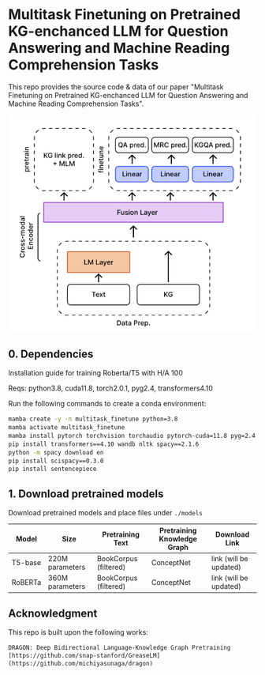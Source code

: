# Multitask Finetuning on Pretrained KG-enchanced LLM for Question Answering and Machine Reading Comprehension Tasks

This repo provides the source code & data of our paper "Multitask Finetuning on Pretrained KG-enchanced LLM for Question Answering and Machine Reading Comprehension Tasks".


<p align="center">
  <img src="./figs/model_arch.png" width="500" title="Model finetune overview" alt="">
</p>



## 0. Dependencies
Installation guide for training Roberta/T5 with H/A 100  

Reqs: python3.8, cuda11.8, torch2.0.1, pyg2.4, transformers4.10

Run the following commands to create a conda environment:

```bash
mamba create -y -n multitask_finetune python=3.8
mamba activate multitask_finetune
mamba install pytorch torchvision torchaudio pytorch-cuda=11.8 pyg=2.4 pytorch-sparse=0.6.17 -c pytorch -c nvidia -c pyg
pip install transformers==4.10 wandb nltk spacy==2.1.6
python -m spacy download en
pip install scispacy==0.3.0
pip install sentencepiece
```

## 1. Download pretrained models

Download pretrained models and place files under `./models`

| Model  | Size | Pretraining Text | Pretraining Knowledge Graph | Download Link |
| ------------- | --------- | ---- | ---- | ---- |
| T5-base | 220M parameters | BookCorpus (filtered) | ConceptNet | link (will be updated) |
| RoBERTa | 360M parameters | BookCorpus (filtered) | ConceptNet | link (will be updated) |

## Acknowledgment
This repo is built upon the following works:
```
DRAGON: Deep Bidirectional Language-Knowledge Graph Pretraining
[https://github.com/snap-stanford/GreaseLM](https://github.com/michiyasunaga/dragon)
```
